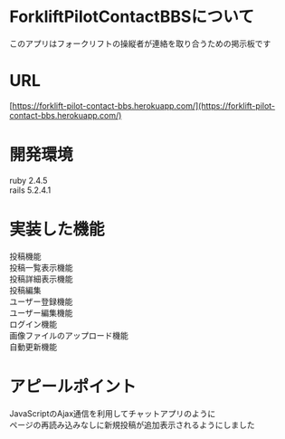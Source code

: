 # ForkliftPilotContactBBSについて
このアプリはフォークリフトの操縦者が連絡を取り合うための掲示板です<br>

# URL
[https://forklift-pilot-contact-bbs.herokuapp.com/](https://forklift-pilot-contact-bbs.herokuapp.com/)<br>

# 開発環境
ruby 2.4.5<br>
rails 5.2.4.1<br>

# 実装した機能
投稿機能<br>
投稿一覧表示機能<br>
投稿詳細表示機能<br>
投稿編集<br>
ユーザー登録機能<br>
ユーザー編集機能<br>
ログイン機能<br>
画像ファイルのアップロード機能<br>
自動更新機能<br>

# アピールポイント
JavaScriptのAjax通信を利用してチャットアプリのように<br>
ページの再読み込みなしに新規投稿が追加表示されるようにしました
